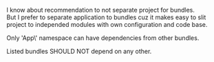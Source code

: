 I know about recommendation to not separate project for bundles.  
But I prefer to separate application to bundles cuz it makes easy to slit project to independed modules
with own configuration and code base.

Only 'App\\' namespace can have dependencies from other bundles.

Listed bundles SHOULD NOT depend on any other. 